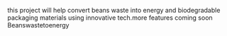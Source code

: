 this  project  will  help convert beans waste into energy  and biodegradable packaging materials using innovative tech.more features coming soon  Beanswastetoenergy
